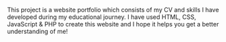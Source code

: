 This project is a website portfolio which consists of my CV and skills I have developed during my educational journey. I have used HTML, CSS, JavaScript & PHP to create this website and I hope it helps you get a better understanding of me!
